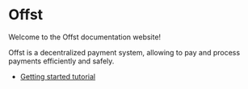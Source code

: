 # Offst

Welcome to the Offst documentation website!

Offst is a decentralized payment system, allowing to pay and process
payments efficiently and safely.

- [Getting started tutorial](tutorial.md)


